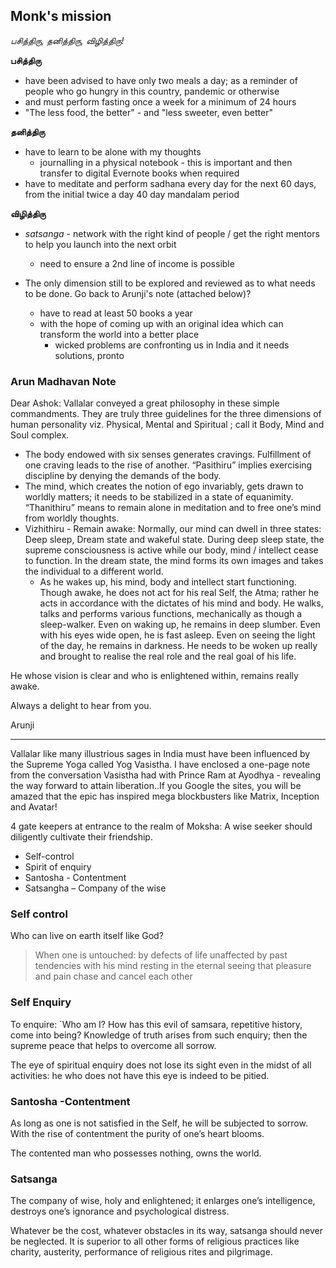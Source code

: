 <!-- title: பசித்திரு, தனித்திரு, விழித்திரு! redux  -->

## Monk's mission

_பசித்திரு, தனித்திரு, விழித்திரு!_

**பசித்திரு**
  - have been advised to have only two meals a day; as a reminder of people who go hungry in this country, pandemic or otherwise 
  - and must perform fasting once a week for a minimum of 24 hours
  - "The less food, the better" - and "less sweeter, even better" 

**தனித்திரு**
  - have to learn to be alone with my thoughts
	  - journalling in a physical notebook - this is important and then transfer to digital Evernote books when required 
  - have to meditate and perform sadhana every day for the next 60 days, from the initial twice a day 40 day mandalam period 

**விழித்திரு**

- _satsanga_ - network with the right kind of people / get the right mentors to help you launch into the next orbit
	- need to ensure a 2nd line of income is possible 

- The only dimension still to be explored and reviewed as to what needs to be done. Go back to Arunji's note (attached below)? 
   - have to read at least 50 books a year 
   - with the hope of coming up with an original idea which can transform the world into a better place
	   - wicked problems are confronting us in India and it needs solutions, pronto 



### Arun Madhavan Note

Dear Ashok:
Vallalar conveyed a great philosophy in these simple commandments. They are truly three guidelines for the three dimensions of human personality viz. Physical, Mental and Spiritual ; call it Body, Mind and Soul complex.  

  - The body endowed with six senses generates cravings. Fulfillment of one craving leads to the rise of another. “Pasithiru” implies exercising discipline by denying the demands of the body.  
  - The mind, which creates the notion of ego invariably, gets drawn to worldly matters; it needs to be stabilized in a state of equanimity. “Thanithiru” means to remain alone in meditation and to free one’s mind from worldly thoughts.
  - Vizhithiru - Remain awake: Normally, our mind can dwell in three states: Deep sleep, Dream state and wakeful state. During deep sleep state, the supreme consciousness is active while our body, mind / intellect cease to function. In the dream state, the mind forms its own images and takes the individual to a different world.  
    - As he wakes up, his mind, body and intellect start functioning. Though awake, he does not act for his real Self, the Atma; rather he acts in accordance with the dictates of his mind and body. He walks, talks and performs various functions, mechanically as though a sleep-walker. Even on waking up, he remains in deep slumber. Even with his eyes wide open, he is fast asleep. Even on seeing the light of the day, he remains in darkness. He needs to be woken up really and brought to realise the real role and the real goal of his life. 

He whose vision is clear and who is enlightened within, remains really awake. 

Always a delight to hear from you.

Arunji

---
Vallalar like many illustrious sages in India must have been influenced by the Supreme Yoga called Yog Vasistha. I have enclosed a one-page note from the conversation Vasistha had with Prince Ram at Ayodhya - revealing the way forward to attain liberation..If you Google the sites, you will be amazed that the epic has inspired mega blockbusters like Matrix, Inception and Avatar!
  
4 gate keepers at entrance to the realm of Moksha: A wise seeker should diligently cultivate their friendship.
  
- Self-control
- Spirit of enquiry
- Santosha - Contentment
- Satsangha – Company of the wise
  
### Self control
Who can live on earth itself like God? 

> When one is untouched: 
> by defects of life
> unaffected by past tendencies
> with his mind resting in the eternal
> seeing that pleasure and pain 
> chase and cancel each other
  
### Self Enquiry  
To enquire: `Who am I? How has this evil of samsara, repetitive history, come into being? Knowledge of truth arises from such enquiry; then the supreme peace that helps to overcome all sorrow.
  
The eye of spiritual enquiry does not lose its sight even in the midst of all activities: he who does not have this eye is indeed to be pitied.
  
### Santosha -Contentment
  
As long as one is not satisfied in the Self, he will be subjected to sorrow. With the rise of contentment the purity of one’s heart blooms.
  
The contented man who possesses nothing, owns the world.
  
### Satsanga  
The company of wise, holy and enlightened; it enlarges one’s intelligence, destroys one’s ignorance and psychological distress.
  
Whatever be the cost, whatever obstacles in its way, satsanga should never be neglected. It is superior to all other forms of religious practices like charity, austerity, performance of religious rites and pilgrimage.


